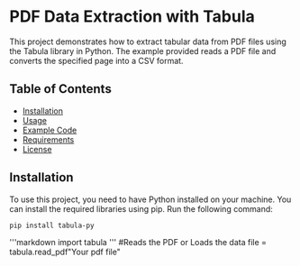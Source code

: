 # PDF Data Extraction with Tabula

This project demonstrates how to extract tabular data from PDF files using the Tabula library in Python. The example provided reads a PDF file and converts the specified page into a CSV format.

## Table of Contents

- [Installation](#installation)
- [Usage](#usage)
- [Example Code](#example-code)
- [Requirements](#requirements)
- [License](#license)

## Installation

To use this project, you need to have Python installed on your machine. You can install the required libraries using pip. Run the following command:

```bash
pip install tabula-py
```

'''markdown
import tabula
'''
#Reads the PDF or Loads the data
file = tabula.read_pdf"Your pdf file" 
